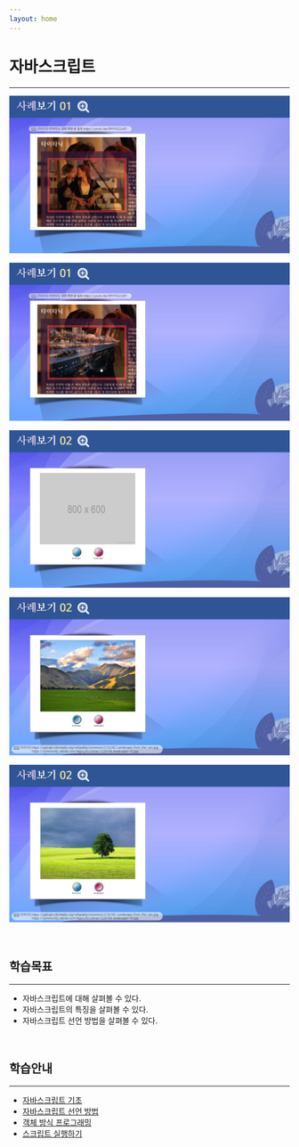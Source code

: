```yaml
---
layout: home
---
```


# 자바스크립트
---
![html513_04](./img/html513_04.png)

![html513_05](./img/html513_05.png)

![html513_06](./img/html513_06.png)

![html513_07](./img/html513_07.png)

![html513_08](./img/html513_08.png)

<br>

## 학습목표
---
* 자바스크립트에 대해 살펴볼 수 있다.
* 자바스크립트의 특징을 살펴볼 수 있다.
* 자바스크립트 선언 방법을 살펴볼 수 있다.

<br>

## 학습안내
---
* [자바스크립트 기초](basic)
* [자바스크립트 선언 방법](선언방법)
* [객체 방식 프로그래밍](객체방식)
* [스크립트 실행하기](실행하기)

<br>
